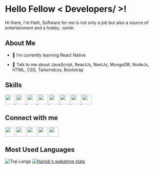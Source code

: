 <h1> Hello Fellow < Developers/ >!</h1>
<p align='center'>

</p>
<div size='20px'>Hi there, I'm Halit, Software for me is not only a job but also a source of entertainment and a hobby. :smile: 
</div>

<h2> About Me</h2>



- 🌱 I’m currently learning React Native 

- 💬 Talk to me about JavaScript, ReactJs, NextJs, MongoDB, NodeJs, HTML, CSS, Tailwindcss, Bootstrap

<h2> Skills </h2>
<a href= https://github.com/halituzan?tab=repositories&q=&type=&language=reactjs&sort= > <img width ='32px' src ='https://raw.githubusercontent.com/rahulbanerjee26/githubAboutMeGenerator/main/icons/reactjs.svg'> </a>
<a style="background-color: white;" href= https://github.com/halituzan?tab=repositories&q=&type=&language=nextjs&sort= >
<img width ='32px' src ='https://www.svgrepo.com/show/354113/nextjs-icon.svg'> </a>
<a href= https://github.com/halituzan?tab=repositories&q=&type=&language=javascript&sort= > <img width ='32px' src ='https://raw.githubusercontent.com/rahulbanerjee26/githubAboutMeGenerator/main/icons/javascript.svg'> </a>
<a href= https://github.com/halituzan?tab=repositories&q=&type=&language=html&sort= > <img width ='32px' src ='https://raw.githubusercontent.com/rahulbanerjee26/githubAboutMeGenerator/main/icons/html.svg'> </a>
<a href= https://github.com/halituzan?tab=repositories&q=&type=&language=css&sort= > <img width ='32px' src ='https://raw.githubusercontent.com/rahulbanerjee26/githubAboutMeGenerator/main/icons/css.svg'> </a>
<a href= https://github.com/halituzan?tab=repositories&q=&type=&language=bootstrap&sort= > <img width ='32px' src ='https://raw.githubusercontent.com/rahulbanerjee26/githubAboutMeGenerator/main/icons/bootstrap.svg'> </a>
<a href= https://github.com/halituzan?tab=repositories&q=&type=&language=tailwind&sort= > <img width ='32px' src ='https://raw.githubusercontent.com/rahulbanerjee26/githubAboutMeGenerator/main/icons/tailwind.svg'> </a>
<a href= https://github.com/halituzan?tab=repositories&q=&type=&language=redux&sort= > <img width ='32px' src ='https://raw.githubusercontent.com/rahulbanerjee26/githubAboutMeGenerator/main/icons/redux.svg'> </a>
  
<h2> Connect with me</h2>
<a href = 'https://www.linkedin.com/in/halituzan'> <img width = '32px' align= 'center' src="https://raw.githubusercontent.com/rahulbanerjee26/githubAboutMeGenerator/main/icons/linked-in-alt.svg"/></a> 
<a href = 'https://www.twitter.com/halituzan'> <img width = '32px' align= 'center' src="https://raw.githubusercontent.com/rahulbanerjee26/githubAboutMeGenerator/main/icons/twitter.svg"/></a> 
<a href = 'https://medium.com/@halituzan'> <img width = '32px' align= 'center' src="https://raw.githubusercontent.com/rahulbanerjee26/githubAboutMeGenerator/main/icons/medium.svg"/></a> 
<a href = 'https://halituzan.github.io'> <img width = '32px' align= 'center' src="https://raw.githubusercontent.com/rahulbanerjee26/githubAboutMeGenerator/main/icons/portfolio.png"/></a> 
<a href = 'https://www.github.com/halituzan'> <img width = '32px' align= 'center' src="https://raw.githubusercontent.com/rahulbanerjee26/githubAboutMeGenerator/main/icons/github.svg"/></a> 


<h2> Most Used Languages </h2>
  
![Top Langs](https://github-readme-stats.vercel.app/api/top-langs/?username=halituzan&layout=donut&langs_count=8) [![Harlok's wakatime stats](https://github-readme-stats.vercel.app/api/wakatime?username=halituzan)](https://halituzan.github.io)


